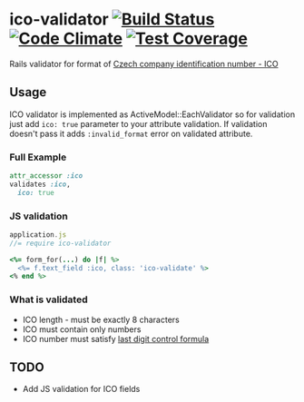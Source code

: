 ico-validator [![Build Status](https://travis-ci.org/ucetnictvi-on-line/ico-validator.svg?branch=master)](https://travis-ci.org/ucetnictvi-on-line/ico-validator) [![Code Climate](https://codeclimate.com/github/ucetnictvi-on-line/ico-validator/badges/gpa.svg)](https://codeclimate.com/github/ucetnictvi-on-line/ico-validator) [![Test Coverage](https://codeclimate.com/github/ucetnictvi-on-line/ico-validator/badges/coverage.svg)](https://codeclimate.com/github/ucetnictvi-on-line/ico-validator)
=============

Rails validator for format of [Czech company identification number - ICO](http://cs.wikipedia.org/wiki/Identifika%C4%8Dn%C3%AD_%C4%8D%C3%ADslo_osoby)

## Usage
ICO validator is implemented as ActiveModel::EachValidator so for validation just add `ico: true` parameter to your attribute validation. If validation doesn't pass it adds `:invalid_format` error on validated attribute.

### Full Example
```ruby
attr_accessor :ico
validates :ico,
  ico: true

```

### JS validation
```js
application.js
//= require ico-validator
```
```ruby
<%= form_for(...) do |f| %>
  <%= f.text_field :ico, class: 'ico-validate' %>
<% end %>
```

### What is validated

* ICO length - must be exactly 8 characters
* ICO must contain only numbers
* ICO number must satisfy [last digit control formula ](http://www.cssz.cz/cz/e-podani/pro-vyvojare/definice-druhu-e-podani/p-o/logicke-testy-datove-vety.htm)

## TODO

* Add JS validation for ICO fields
